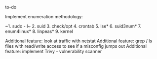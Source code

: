 to-do

Implement enumeration methodology:

~1. sudo - l~
2. suid
3. check/opt
4. crontab
5. lse*
6. suid3num*
7. enum4linux*
8. linpeas*
9. kernel

Additional feature: look at traffic with netstat
Additional feature: grep / ls files with read/write access to see if a misconfig jumps out
Additional feature: implement Trivy - vulnerability scanner